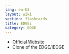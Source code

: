 ```yaml
---
lang: en-US
layout: wiki
section: flashcards
title: EDGEi
category: EDGE
---
```


- [Official Website](http://web.archive.org/web/20100209184039/http://www.edgei-ds.cn/)
- Clone of the EDGE/iEDGE
